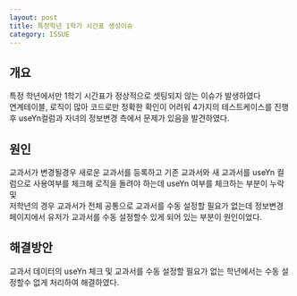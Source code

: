 ```yaml
---
layout: post
title: 특정학년 1학기 시간표 생성이슈
category: ISSUE
---
```


## 개요

특정 학년에서만 1학기 시간표가 정상적으로 셋팅되지 않는 이슈가 발생하였다  
연계테이블, 로직이 많아 코드로만 정확한 확인이 어려워 4가지의 테스트케이스를 진행 후 useYn컬럼과 자녀의 정보변경 측에서 문제가 있음을 발견하였다.
<br>

## 원인

교과서가 변경될경우 새로운 교과서를 등록하고 기존 교과서와 새 교과서를 useYn 컬럼으로 사용여부를 체크해 로직을 돌려야 하는데 useYn 여부를 체크하는 부분이 누락 및  
저학년의 경우 교과서가 전체 공통으로 교과서를 수동 설정할 필요가 없는데
정보변경 페이지에서 유저가 교과서를 수동 설정할수 있게 되어 있는 부분이 원인이었다.

## 해결방안

교과서 데이터의 useYn 체크 및 교과서를 수동 설정할 필요가 없는 학년에서는 수동 설정할수 없게 처리하여 해결하였다.

